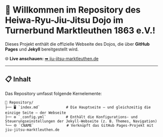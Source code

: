 # 🎌 Willkommen im Repository des **Heiwa-Ryu-Jiu-Jitsu Dojo** im Turnerbund Marktleuthen 1863 e.V.!

Dieses Projekt enthält die offizielle Webseite des Dojos, die über **GitHub Pages** und **Jekyll** bereitgestellt wird.

🌐 **Live anschauen:** [➡ jiu-jitsu-marktleuthen.de](https://jiu-jitsu-marktleuthen.de)

---

## 📋 Inhalt  
Das Repository umfasst folgende Kernelemente:

```
📂 Repository/  
├── 🖥️ `index.md`            # Die Hauptseite – und gleichzeitig die einzige Seite – der Webseite  
├── ⚙️ `_config.yml`         # Enthält die Konfigurations- und Steuerungseinstellungen der Jekyll-Webseite (z. B. Themes, Navigation)  
└── 🌐 `CNAME`               # Verknüpft das GitHub Pages-Projekt mit jiu-jitsu-marktleuthen.de
```
